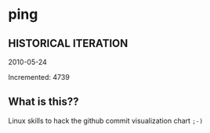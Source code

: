 # ping

## HISTORICAL ITERATION
2010-05-24

Incremented: 4739

## What is this?? 
Linux skills to hack the github commit visualization chart `;-)`

